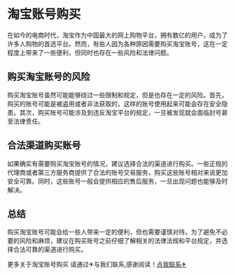 # 淘宝账号购买

在如今的电商时代，淘宝作为中国最大的网上购物平台，拥有数亿的用户，成为了许多人购物的首选平台。然而，有些人因为各种原因需要购买淘宝账号，这在一定程度上带来了一些便利，但同时也存在一些风险和法律问题。

## 购买淘宝账号的风险

购买淘宝账号虽然可能能够绕过一些限制和规定，但是也存在一定的风险。首先，购买的账号可能是被盗用或者非法获取的，这样的账号使用起来可能会存在安全隐患。其次，购买账号可能涉及到违反淘宝平台的规定，一旦被发现就会面临封号甚至法律责任。

## 合法渠道购买账号

如果确实有需要购买淘宝账号的情况，建议选择合法的渠道进行购买。一些正规的代理商或者第三方服务商提供了合法的账号交易服务，购买这些账号相对来说更加安全可靠。同时，这些账号一般会提供相应的售后服务，一旦出现问题也能够及时解决。

## 总结

购买淘宝账号可能会给一些人带来一定的便利，但也需要谨慎对待。为了避免不必要的风险和麻烦，建议在购买账号之前仔细了解相关的法律法规和平台规定，并选择合法可靠的渠道进行购买。

更多关于淘宝账号购买 请通过✈与我们联系,感谢阅读！[点我联系✈](https://s.G208.com)